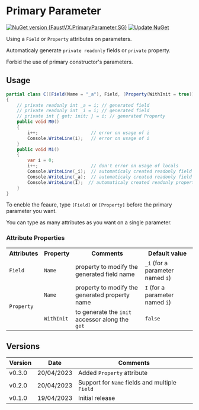 # Primary Parameter
[![NuGet version (FaustVX.PrimaryParameter.SG)](https://img.shields.io/nuget/v/FaustVX.PrimaryParameter.SG.svg)](https://www.nuget.org/packages/FaustVX.PrimaryParameter.SG/)
[![Update NuGet](https://github.com/FaustVX/PrimaryParameter/actions/workflows/pushToNuget.yaml/badge.svg)](https://github.com/FaustVX/PrimaryParameter/actions/workflows/pushToNuget.yaml)

Using a `Field` or `Property` attributes on parameters.

Automaticaly generate `private readonly` fields or `private` property.

Forbid the use of primary constructor's parameters.

## Usage

```cs
partial class C([Field(Name = "_a"), Field, [Property(WithInit = true)]]int i) // type must be partial, but can be class / struct
{
	// private readonly int _a = i; // generated field
	// private readonly int _i = i; // generated field
	// private int { get; init; } = i; // generated Property
    public void M0()
    {
        i++;                    // error on usage of i
        Console.WriteLine(i);   // error on usage of i
    }
    public void M1()
    {
        var i = 0;
        i++;                    // don't error on usage of locals
        Console.WriteLine(_i);  // automaticaly created readonly field
        Console.WriteLine(_a);	// automaticaly created readonly field based on Name property
        Console.WriteLine(I);  // automaticaly created readonly property
    }
}
```

To eneble the feaure, type `[Field]` or `[Property]` before the primary parameter you want.

You can type as many attributes as you want on a single parameter.

### Attribute Properties
<table>
  <tr>
    <th>Attributes</th>
    <th>Property</th>
    <th>Comments</th>
    <th>Default value</th>
  </tr>
  <tr>
    <td><code>Field</code></td>
    <td><code>Name</code></td>
    <td>property to modify the generated field name</td>
    <td><code>_i</code> (for a parameter named <code>i</code>)</td>
  </tr>
  <tr>
    <td rowspan="2"><code>Property</code></td>
    <td><code>Name</code></td>
    <td>property to modify the generated property name</td>
    <td><code>I</code> (for a parameter named <code>i</code>)</td>
  </tr>
  <tr>
    <td><code>WithInit</code></td>
    <td>to generate the <code>init</code> accessor along the <code>get</code></td>
    <td><code>false</code></td>
  </tr>
</table>

## Versions
|Version|Date|Comments|
|-------|----|--------|
|v0.3.0|20/04/2023|Added `Property` attribute|
|v0.2.0|20/04/2023|Support for `Name` fields and multiple `Field`|
|v0.1.0|19/04/2023|Initial release|
